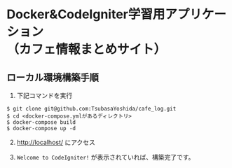 # Docker&CodeIgniter学習用アプリケーション<br>（カフェ情報まとめサイト）

## ローカル環境構築手順

1. 下記コマンドを実行

```
$ git clone git@github.com:TsubasaYoshida/cafe_log.git
$ cd <docker-compose.ymlがあるディレクトリ>
$ docker-compose build
$ docker-compose up -d
```

2. [http://localhost/](http://localhost/) にアクセス

3. `Welcome to CodeIgniter!` が表示されていれば、構築完了です。

